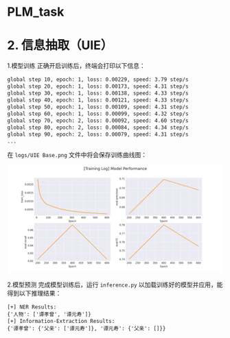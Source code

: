 # PLM_task

# 2. 信息抽取（UIE）
1.模型训练
正确开启训练后，终端会打印以下信息：
```
global step 10, epoch: 1, loss: 0.00229, speed: 3.79 step/s
global step 20, epoch: 1, loss: 0.00173, speed: 4.31 step/s
global step 30, epoch: 1, loss: 0.00138, speed: 4.33 step/s
global step 40, epoch: 1, loss: 0.00121, speed: 4.33 step/s
global step 50, epoch: 1, loss: 0.00109, speed: 4.31 step/s
global step 60, epoch: 1, loss: 0.00099, speed: 4.32 step/s
global step 70, epoch: 2, loss: 0.00092, speed: 4.60 step/s
global step 80, epoch: 2, loss: 0.00084, speed: 4.34 step/s
global step 90, epoch: 2, loss: 0.00079, speed: 4.31 step/s
...
```
在 `logs/UIE Base.png` 文件中将会保存训练曲线图：

![Model Performance](https://github.com/Tracyyytao/PLM_task/blob/main/UIE/assets/Model%20Performance.png?raw=true)

2.模型预测
完成模型训练后，运行 `inference.py` 以加载训练好的模型并应用，能得到以下推理结果：
```
[+] NER Results: 
{'人物': ['谭孝曾', '谭元寿']}
[+] Information-Extraction Results: 
{'谭孝曾': {'父亲': ['谭元寿']}, '谭元寿': {'父亲': []}}
```
